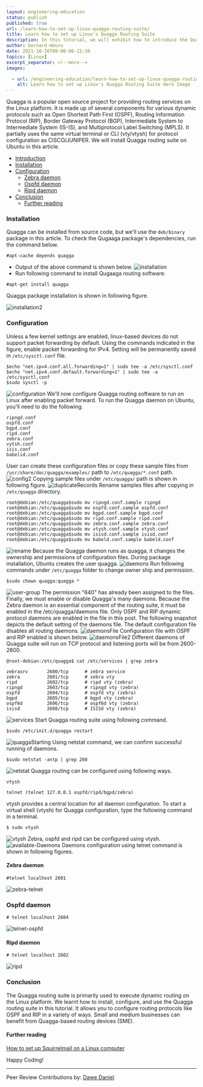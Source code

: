 ```yaml
---
layout: engineering-education
status: publish
published: true
url: /learn-how-to-set-up-linux-quagga-routing-suite/
title: Learn how to set up Linux's Quagga Routing Suite
description: In this tutorial, we will exhibit how to introduce the Quagga steering suite on Ubuntu working framework through an order line interface.
author: bernard-mburu
date: 2021-10-26T00:00:00-12:30
topics: [Linux]
excerpt_separator: <!--more-->
images:

  - url: /engineering-education/learn-how-to-set-up-linux-quagga-routing-suite/hero.png
    alt: Learn how to set up Linux's Quagga Routing Suite Hero Image
---
```

Quagga is a popular open source project for providing routing services on the Linux platform. It is made up of several components for various dynamic protocols such as Open Shortest Path First (OSPF), Routing Information Protocol (RIP), Border Gateway Protocol (BGP), Intermediate System to Intermediate System (IS-IS), and Multiprotocol Label Switching (MPLS). It partially uses the same virtual terminal or CLI (vty/vtysh) for protocol configuration as CISCO/JUNIPER.
We will install Quagga routing suite on Ubuntu in this article.

- [Introduction](#introduction)
- [Installation](#installation)
- [Configuration](#configuration)
  - [Zebra daemon](#zebra-daemon)
  - [Ospfd daemon](#ospfd-daemon)
  - [Ripd daemon](#ripd-daemon)
- [Conclusion](#conclusion)
  - [Further reading](#further-reading)
### Installation 
Quagga can be installed from source code, but we'll use the `deb/binary` package in this article. To check the Qugaaga package's dependencies, run the command below.
```
#apt-cache depends quagga
```
- Output of the above command is shown below.
  ![installation](/engineering-education/learn-how-to-set-up-linux-quagga-routing-suite/installation.png "installation")
- Run following command to install Qugaaga routing software. 
```
#apt-get install quagga
```
Quagga package installation is shown in following figure.

![installation2](/engineering-education/learn-how-to-set-up-linux-quagga-routing-suite/installation2.png)
### Configuration
Unless a few kernel settings are enabled, linux-based devices do not support packet forwarding by default.
Using the commands indicated in the figure, enable packet forwarding for IPv4. Setting will be permanently saved in `/etc/sysctl.conf` file.
```
$echo "net.ipv4.conf.all.forwarding=1" | sudo tee -a /etc/sysctl.conf 
$echo "net.ipv4.conf.default.forwarding=1" | sudo tee -a /etc/sysctl.conf 
$sudo sysctl -p
```
![configuration](/engineering-education/learn-how-to-set-up-linux-quagga-routing-suite/configuration.png)
We'll now configure Quagga routing software to run on Linux after enabling packet forward. To run the Quagga daemon on Ubuntu, you'll need to do the following.
```
ripngd.conf
ospfd.conf
bgpd.conf
ripd.conf
zebra.conf
vytsh.conf
isis.conf
babelid.conf
```
User can create these configuration files or copy these sample files from `/usr/share/doc/quagga/examples/` path to `/etc/quagga/*.conf` path.
![config2](/engineering-education/learn-how-to-set-up-linux-quagga-routing-suite/config2.png)
Copying sample files under `/etc/quagga/` path is shown in following figure.
![duplicateRecords](/engineering-education/learn-how-to-set-up-linux-quagga-routing-suite/duplicateRecords.png)
Rename samples files after copying in `/etc/quagga` directory.
```
root@debian:/etc/quagga$sudo mv ripngd.conf.sample ripngd
root@debian:/etc/quagga$sudo mv ospfd.conf.sample ospfd.conf
root@debian:/etc/quagga$sudo mv bgpd.conf.sample bgpd.conf
root@debian:/etc/quagga$sudo mv ripd.conf.sample ripd.conf
root@debian:/etc/quagga$sudo mv zebra.conf.sample zebra.conf
root@debian:/etc/quagga$sudo mv vtysh.conf.sample vtysh.conf
root@debian:/etc/quagga$sudo mv isisd.conf.sample isisd.conf
root@debian:/etc/quagga$sudo mv babeld.conf.sample babeld.conf
```
![rename](/engineering-education/learn-how-to-set-up-linux-quagga-routing-suite/rename.png)
Because the Quagga daemon runs as quagga, it changes the ownership and permissions of configuration files. During package installation, Ubuntu creates the user quagga.
![daemons](/engineering-education/learn-how-to-set-up-linux-quagga-routing-suite/daemons.png)
Run following commands under `/etc/quagga` folder to change owner ship and permission.
```
$sudo chown quagga:quagga *
```
![user-group](/engineering-education/learn-how-to-set-up-linux-quagga-routing-suite/user-group.png)
The permission "640" has already been assigned to the files.
Finally, we must enable or disable Quagga's many daemons. Because the Zebra daemon is an essential component of the routing suite, it must be enabled in the /etc/quagga/daemons file. Only OSPF and RIP dynamic protocol daemons are enabled in the file in this post.
The following snapshot depicts the default setting of the daemons file. The default configuration file disables all routing daemons.
![daemonsFile](/engineering-education/learn-how-to-set-up-linux-quagga-routing-suite/daemonsFile.png)
Configuration file with OSPF and RIP enabled is shown below.
![daemonsFile2](/engineering-education/learn-how-to-set-up-linux-quagga-routing-suite/dF2.png)
Different daemons of Quagga suite will run on TCP protocol and listening ports will be from 2600-2800.
```
@root-debian:/etc/quagga$ cat /etc/services | grep zebra

zebrasrv       2600/tcp      # zebra service
zebra          2601/tcp      # zebra vty
ripd           2602/tcp      # ripd vty (zebra)
ripngd         2603/tcp      # ripngd vty (zebra)
ospfd          2604/tcp      # ospfd vty (zebra)
bgpd           2605/tcp      # bgpd vty (zebra)
ospf6d         2606/tcp      # ospf6d vty (zebra)
isisd          2608/tcp      # ISISd vty (zebra)
```
![services](/engineering-education/learn-how-to-set-up-linux-quagga-routing-suite/services.png)
Start Quagga routing suite using following command.
```
$sudo /etc/init.d/quagga restart
```
![quaggaStarting](/engineering-education/learn-how-to-set-up-linux-quagga-routing-suite/quaggaStarting.png)
Using netstat command, we can confirm successful running of daemons.
```
$sudo netstat -antp | grep 260
```
![netstat](/engineering-education/learn-how-to-set-up-linux-quagga-routing-suite/netstat.png)
Quagga routing can be configured using following ways.
```
vtysh

telnet (telnet 127.0.0.1 ospfd/ripd/bgpd/zebra)
```
vtysh provides a central location for all daemon configuration. To start a virtual shell (vtysh) for Quagga configuration, type the following command in a terminal.
```
$ sudo vtysh
```
![vtysh](/engineering-education/learn-how-to-set-up-linux-quagga-routing-suite/vtysh.png)
Zebra, ospfd and ripd can be configured using vtysh.
![available-Daemons](/engineering-education/learn-how-to-set-up-linux-quagga-routing-suite/available-daemons-in-vtysh.png)
Daemons configuration using telnet command is shown in following figures.
#### Zebra daemon
```
#telnet localhost 2601
```
![zebra-telnet](/engineering-education/learn-how-to-set-up-linux-quagga-routing-suite/zebra-telnet.png)
### Ospfd daemon
```
# telnet localhost 2604
```
![telnet-ospfd](/engineering-education/learn-how-to-set-up-linux-quagga-routing-suite/telnet-ospfd.png)
#### Ripd daemon
```
# telnet localhost 2602
```
![ripd](/engineering-education/learn-how-to-set-up-linux-quagga-routing-suite/ripd.png)

### Conclusion
The Quagga routing suite is primarily used to execute dynamic routing on the Linux platform. We learnt how to install, configure, and use the Quagga routing suite in this tutorial. It allows you to configure routing protocols like OSPF and RIP in a variety of ways. Small and medium businesses can benefit from Quagga-based routing devices (SME).

#### Further reading
[How to set up Squirrelmail on a Linux computer](https://squirrelmail.org/docs/admin/admin-3.html)

Happy Coding!


---
Peer Review Contributions by: [Dawe Daniel](/engineering-education/authors/dawe-daniel/)
